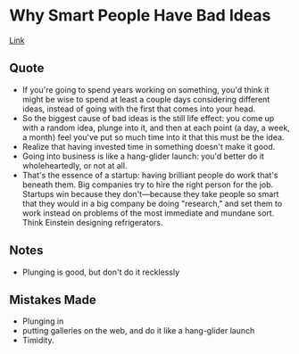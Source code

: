 # Why Smart People Have Bad Ideas

[Link](http://paulgraham.com/bronze.html)

## Quote

- If you're going to spend years working on something, you'd think it might be wise to spend at least a couple days considering different ideas, instead of going with the first that comes into your head.
- So the biggest cause of bad ideas is the still life effect: you come up with a random idea, plunge into it, and then at each point (a day, a week, a month) feel you've put so much time into it that this must be the idea.
- Realize that having invested time in something doesn't make it good.
- Going into business is like a hang-glider launch: you'd better do it wholeheartedly, or not at all.
- That's the essence of a startup: having brilliant people do work that's beneath them. Big companies try to hire the right person for the job. Startups win because they don't—because they take people so smart that they would in a big company be doing "research," and set them to work instead on problems of the most immediate and mundane sort. Think Einstein designing refrigerators.

## Notes

- Plunging is good, but don't do it recklessly

## Mistakes Made

- Plunging in
- putting galleries on the web, and do it like a hang-glider launch
- Timidity.
